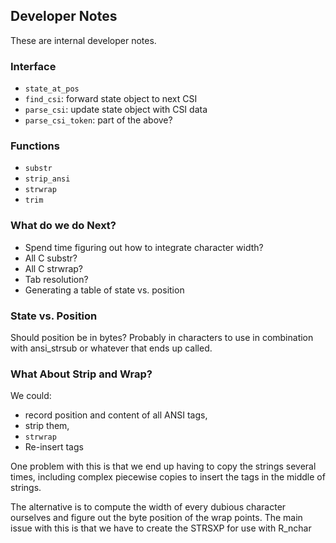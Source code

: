 ## Developer Notes

These are internal developer notes.

### Interface

* `state_at_pos`
* `find_csi`: forward state object to next CSI
* `parse_csi`: update state object with CSI data
* `parse_csi_token`: part of the above?

### Functions

* `substr`
* `strip_ansi`
* `strwrap`
* `trim`

### What do we do Next?

* Spend time figuring out how to integrate character width?
* All C substr?
* All C strwrap?
* Tab resolution?
* Generating a table of state vs. position

### State vs. Position

Should position be in bytes?  Probably in characters to use in combination with
ansi_strsub or whatever that ends up called.

### What About Strip and Wrap?

We could:

* record position and content of all ANSI tags,
* strip them,
* `strwrap`
* Re-insert tags

One problem with this is that we end up having to copy the strings several
times, including complex piecewise copies to insert the tags in the middle of
strings.

The alternative is to compute the width of every dubious character ourselves and
figure out the byte position of the wrap points.  The main issue with this is
that we have to create the STRSXP for use with R_nchar
